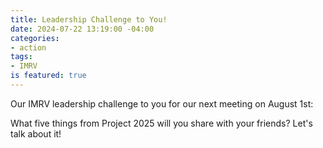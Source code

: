 ```yaml
---
title: Leadership Challenge to You!
date: 2024-07-22 13:19:00 -04:00
categories:
- action
tags:
- IMRV
is featured: true
---
```


Our IMRV leadership challenge to you for our next meeting on August 1st: 

What five things from Project 2025 will you share with your friends? Let's talk about it! 